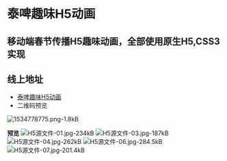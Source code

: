 # 泰啤趣味H5动画

移动端春节传播H5趣味动画，全部使用原生H5,CSS3实现
---

## 线上地址
- [泰啤趣味H5动画][1]
- 二维码预览

![1534778775.png-1.8kB][2]


**预览**
![H5源文件-01.jpg-234kB][3] ![H5源文件-03.jpg-187kB][5] 
![H5源文件-04.jpg-262kB][6] ![H5源文件-06.jpg-284.5kB][7] 
![H5源文件-07.jpg-201.4kB][8]


  [1]: http://www.leqianduan.com/demo/tph5/
  [2]: http://static.zybuluo.com/wp0214/4oiijv8kps7hc1tfelg86kp4/1534778775.png
  [3]: http://static.zybuluo.com/wp0214/bd1npktu37s9aex5mtrljkdr/H5%E6%BA%90%E6%96%87%E4%BB%B6-01.jpg
  [4]: http://static.zybuluo.com/wp0214/r27l9yim7ilwyaou54n23e1t/H5%E6%BA%90%E6%96%87%E4%BB%B6-02.jpg
  [5]: http://static.zybuluo.com/wp0214/la0xfpxd6mekuhjlsgx3p58t/H5%E6%BA%90%E6%96%87%E4%BB%B6-03.jpg
  [6]: http://static.zybuluo.com/wp0214/ben9mwpqzad95qatsglfzg07/H5%E6%BA%90%E6%96%87%E4%BB%B6-04.jpg
  [7]: http://static.zybuluo.com/wp0214/0q422ibazhf0uyo86biq46hm/H5%E6%BA%90%E6%96%87%E4%BB%B6-06.jpg
  [8]: http://static.zybuluo.com/wp0214/5zeo5hf4xlw8d4nzmkpma856/H5%E6%BA%90%E6%96%87%E4%BB%B6-07.jpg
